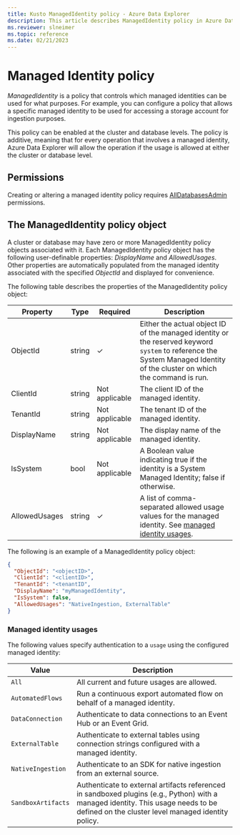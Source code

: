 ```yaml
---
title: Kusto ManagedIdentity policy - Azure Data Explorer
description: This article describes ManagedIdentity policy in Azure Data Explorer.
ms.reviewer: slneimer
ms.topic: reference
ms.date: 02/21/2023
---
```

# Managed Identity policy

*ManagedIdentity* is a policy that controls which managed identities can be used for what purposes. For example, you can configure a policy that allows a specific managed identity to be used for accessing a storage account for ingestion purposes.

This policy can be enabled at the cluster and database levels. The policy is additive, meaning that for every operation that involves a managed identity, Azure Data Explorer will allow the operation if the usage is allowed at either the cluster or database level.

## Permissions

Creating or altering a managed identity policy requires [AllDatabasesAdmin](../management/access-control/role-based-access-control.md) permissions.

## The ManagedIdentity policy object

A cluster or database may have zero or more ManagedIdentity policy objects associated with it.
Each ManagedIdentity policy object has the following user-definable properties: *DisplayName* and *AllowedUsages*.
Other properties are automatically populated from the managed identity associated with the specified *ObjectId* and displayed for convenience.

The following table describes the properties of the ManagedIdentity policy object:

| Property      | Type   | Required | Description                                                                   |
|---------------|--------|----------|-------------------------------------------------------------------------------|
| ObjectId      | string | &check;  | Either the actual object ID of the managed identity or the reserved keyword `system` to reference the System Managed Identity of the cluster on which the command is run. |
| ClientId      | string | Not applicable | The client ID of the managed identity. |
| TenantId      | string | Not applicable | The tenant ID of the managed identity. |
| DisplayName   | string | Not applicable | The display name of the managed identity. |
| IsSystem      | bool   | Not applicable | A Boolean value indicating true if the identity is a System Managed Identity; false if otherwise. |
| AllowedUsages | string | &check;  | A list of comma-separated allowed usage values for the managed identity. See [managed identity usages](#managed-identity-usages). |

The following is an example of a ManagedIdentity policy object:

```json
{
  "ObjectId": "<objectID>",
  "ClientId": "<clientID>",
  "TenantId": "<tenantID",
  "DisplayName": "myManagedIdentity",
  "IsSystem": false,
  "AllowedUsages": "NativeIngestion, ExternalTable"
}
```

### Managed identity usages

The following values specify authentication to a `usage` using the configured managed identity:

| Value | Description | 
|---|---|
| `All` | All current and future usages are allowed. |
| `AutomatedFlows`| Run a continuous export automated flow on behalf of a managed identity. |
| `DataConnection` | Authenticate to data connections to an Event Hub or an Event Grid. |
|`ExternalTable` | Authenticate to external tables using connection strings configured with a managed identity. |
| `NativeIngestion` |  Authenticate to an SDK for native ingestion from an external source. |
| `SandboxArtifacts`| Authenticate to external artifacts referenced in sandboxed plugins (e.g., Python) with a managed identity. This usage needs to be defined on the cluster level managed identity policy. |
